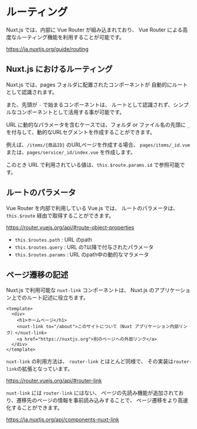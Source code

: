 # ルーティング

Nuxt.js では、内部に Vue Router が組み込まれており、
Vue Router による高度なルーティング機能を利用することが可能です。

https://ja.nuxtjs.org/guide/routing

## Nuxt.js におけるルーティング

Nuxt.js では、pages フォルダに配置されたコンポーネントが
自動的にルートとして認識されます。

また、先頭が `-` で始まるコンポーネントは、
ルートとして認識されず、シンプルなコンポーネントとして活用する事が可能です。

URL に動的なパラメータを含むケースでは、フォルダ or ファイル名の先頭に
`_` を付与して、動的なURLセグメントを作成することができます。

例えば、`/items/{商品ID}` のURLページを作成する場合、
`pages/items/_id.vue` または、`pages/service/_id/index.vue` を作成します。

このとき URL で利用されている値は、`this.$route.params.id` で参照可能です。

## ルートのパラメータ

Vue Router を内部で利用している Vue.js では、
ルートのパラメータは、 `this.$route` 経由で取得することができます。

https://router.vuejs.org/api/#route-object-properties

- `this.$routes.path` : URL のpath
- `this.$routes.query` : URL の?以降で付与されたパラメータ
- `this.$routes.params` : URL のpath中の動的なマラメータ

## ページ遷移の記述

Nuxt.js で利用可能な `nuxt-link` コンポーネントは、
Nuxt.js のアプリケーション上でのルート記述に役立ちます。

```vue
<template>
  <div>
    <h1>ホームページ</h1>
    <nuxt-link to="/about">このサイトについて（Nuxt アプリケーション内部リンク）</nuxt-link>
    <a href="https://nuxtjs.org">別のページへの外部リンク</a>
  </div>
</template>
```

`nuxt-link` の利用方法は、 `router-link` とほとんど同様で、
その実装は`router-link`の拡張となっています。

https://router.vuejs.org/api/#router-link

`nuxt-link` には `router-link` にはない、
ページの先読み機能が追加されており、遷移先のページの情報を事前読み込みすることで、
ページ遷移をより高速化することができます。

https://ja.nuxtjs.org/api/components-nuxt-link


